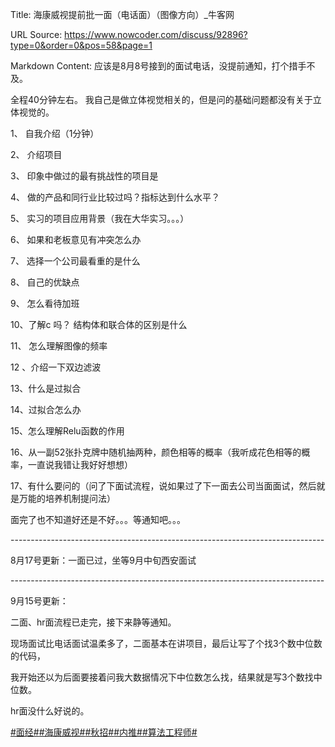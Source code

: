 Title: 海康威视提前批一面（电话面）（图像方向）_牛客网

URL Source: https://www.nowcoder.com/discuss/92896?type=0&order=0&pos=58&page=1

Markdown Content:
应该是8月8号接到的面试电话，没提前通知，打个措手不及。

全程40分钟左右。 我自己是做立体视觉相关的，但是问的基础问题都没有关于立体视觉的。

1、 自我介绍（1分钟）

2、 介绍项目

3、 印象中做过的最有挑战性的项目是

4、 做的产品和同行业比较过吗？指标达到什么水平？

5、 实习的项目应用背景（我在大华实习。。。）

6、 如果和老板意见有冲突怎么办

7、 选择一个公司最看重的是什么

8、 自己的优缺点

9、 怎么看待加班

10、了解c 吗？ 结构体和联合体的区别是什么

11、 怎么理解图像的频率

12 、介绍一下双边滤波

13、什么是过拟合

14、过拟合怎么办

15、怎么理解Relu函数的作用

16、从一副52张扑克牌中随机抽两种，颜色相等的概率（我听成花色相等的概率，一直说我错让我好好想想）

17、有什么要问的（问了下面试流程，说如果过了下一面去公司当面面试，然后就是万能的培养机制提问法）

面完了也不知道好还是不好。。。等通知吧。。。

\------------------------------------------------------------------------------

8月17号更新：一面已过，坐等9月中旬西安面试

\------------------------------------------------------------------------------

9月15号更新：

二面、hr面流程已走完，接下来静等通知。

现场面试比电话面试温柔多了，二面基本在讲项目，最后让写了个找3个数中位数的代码，

我开始还以为后面要接着问我大数据情况下中位数怎么找，结果就是写3个数找中位数。

hr面没什么好说的。

[#面经#](https://www.nowcoder.com/creation/subject/928d551be73f40db82c0ed83286c8783)[#海康威视#](https://www.nowcoder.com/enterprise/795/discussion)[#秋招#](https://www.nowcoder.com/creation/subject/002d6ce4eab1487f9cae3241b5322732)[#内推#](https://www.nowcoder.com/creation/subject/cf8c68e5a0ae45da835c0291f459468a)[#算法工程师#](https://www.nowcoder.com/creation/subject/146d543971d045ba84b4b8a4dd573fff)
